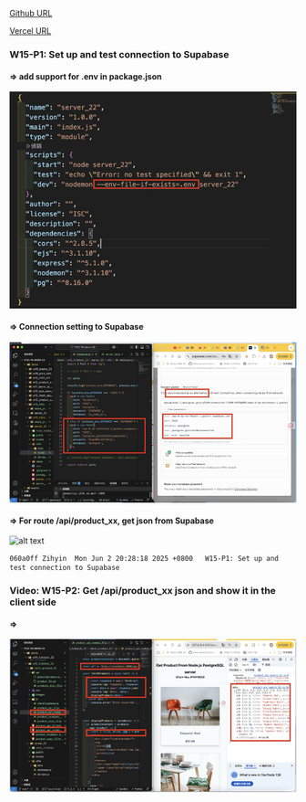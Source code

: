 [Github URL](https://github.com/zihyinhsu/1132-1N-demo-zihyin-22)

[Vercel URL](https://1132-1-n-demo-zihyin-22.vercel.app/)

### W15-P1: Set up and test connection to Supabase

#### => add support for .env in package.json
![alt text](img/p1-1.png)

#### => Connection setting to Supabase
![alt text](img/p1-2.png)

#### => For route /api/product_xx, get json from Supabase

![alt text](img/p1-3.png)

```
060a0ff Zihyin  Mon Jun 2 20:28:18 2025 +0800   W15-P1: Set up and test connection to Supabase
```

### Video: W15-P2: Get /api/product_xx json and show it in the client side
 
#### =>
![](img/p2-1.png)
 
```
```